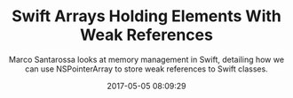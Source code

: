 ---
title: "Swift Arrays Holding Elements With Weak References"
subtitle: "Marco Santarossa looks at memory management in Swift, detailing how we can use NSPointerArray to store weak references to Swift classes."
tags: ["memory"]
link: "https://marcosantadev.com/swift-arrays-holding-elements-weak-references/"
date: "2017-05-05 08:09:29"
---